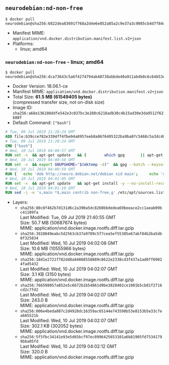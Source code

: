 ## `neurodebian:nd-non-free`

```console
$ docker pull neurodebian@sha256:6822dea83691f768a2d4e6e852a85a2c9e37a3c9085cb4d7f84def4abc3907bd
```

-	Manifest MIME: `application/vnd.docker.distribution.manifest.list.v2+json`
-	Platforms:
	-	linux; amd64

### `neurodebian:nd-non-free` - linux; amd64

```console
$ docker pull neurodebian@sha256:dca73643c5a6f4274794ab48738abbde40a911ab4b0c6c64b53ee388ed561dcb
```

-	Docker Version: 18.06.1-ce
-	Manifest MIME: `application/vnd.docker.distribution.manifest.v2+json`
-	Total Size: **61.5 MB (61549405 bytes)**  
	(compressed transfer size, not on-disk size)
-	Image ID: `sha256:a68e136108ddfe542e3c037bc3e288c6218adb30c4b15ad30e3da9512f62b88f`
-	Default Command: `["bash"]`

```dockerfile
# Tue, 09 Jul 2019 21:28:24 GMT
ADD file:b39cce782e3394ff4fbe94a8957eeb8a0676495322ba9ba07c5468c5a3dc48ae in / 
# Tue, 09 Jul 2019 21:28:24 GMT
CMD ["bash"]
# Wed, 10 Jul 2019 04:00:57 GMT
RUN set -x 	&& apt-get update 	&& { 		which gpg 		|| apt-get install -y --no-install-recommends gnupg 	; } 	&& { 		gpg --version | grep -q '^gpg (GnuPG) 1\.' 		|| apt-get install -y --no-install-recommends dirmngr 	; } 	&& rm -rf /var/lib/apt/lists/*
# Wed, 10 Jul 2019 04:00:58 GMT
RUN set -x 	&& export GNUPGHOME="$(mktemp -d)" 	&& gpg --batch --keyserver ha.pool.sks-keyservers.net --recv-keys DD95CC430502E37EF840ACEEA5D32F012649A5A9 	&& gpg --batch --export DD95CC430502E37EF840ACEEA5D32F012649A5A9 > /etc/apt/trusted.gpg.d/neurodebian.gpg 	&& rm -rf "$GNUPGHOME" 	&& apt-key list | grep neurodebian
# Wed, 10 Jul 2019 04:00:59 GMT
RUN { 	echo 'deb http://neuro.debian.net/debian sid main'; 	echo 'deb http://neuro.debian.net/debian data main'; 	echo '#deb-src http://neuro.debian.net/debian-devel sid main'; } > /etc/apt/sources.list.d/neurodebian.sources.list
# Wed, 10 Jul 2019 04:01:05 GMT
RUN set -x 	&& apt-get update 	&& apt-get install -y --no-install-recommends neurodebian-freeze eatmydata 	&& ln -s /usr/bin/eatmydata /usr/local/bin/apt-get 	&& rm -rf /var/lib/apt/lists/*
# Wed, 10 Jul 2019 04:01:10 GMT
RUN sed -i -e 's,main *$,main contrib non-free,g' /etc/apt/sources.list.d/neurodebian.sources.list /etc/apt/sources.list
```

-	Layers:
	-	`sha256:80c8f462b7d131d6c2a390a5dc8260bbdedea69beeace2cc1aeab09bc41109fa`  
		Last Modified: Tue, 09 Jul 2019 21:40:55 GMT  
		Size: 50.7 MB (50687674 bytes)  
		MIME: application/vnd.docker.image.rootfs.diff.tar.gzip
	-	`sha256:3928049eabc5d2563cb37a9709c5f7cea5ef55385e67abf84b2ba5db0f325834`  
		Last Modified: Wed, 10 Jul 2019 04:02:08 GMT  
		Size: 10.6 MB (10555966 bytes)  
		MIME: application/vnd.docker.image.rootfs.diff.tar.gzip
	-	`sha256:18d1e2721f782dd8a84868558889c8622e2338cd3f437a1ad0ff69024fad5432`  
		Last Modified: Wed, 10 Jul 2019 04:02:07 GMT  
		Size: 3.1 KB (3150 bytes)  
		MIME: application/vnd.docker.image.rootfs.diff.tar.gzip
	-	`sha256:766598057a852e5c6672b1b54861d9be3828402ce1001b5cb81f2716cd2c7fd2`  
		Last Modified: Wed, 10 Jul 2019 04:02:07 GMT  
		Size: 243.0 B  
		MIME: application/vnd.docker.image.rootfs.diff.tar.gzip
	-	`sha256:006e4beda887c2d4928dc16359ac65144e743598b53e8153b5e33c7ea665521b`  
		Last Modified: Wed, 10 Jul 2019 04:02:07 GMT  
		Size: 302.1 KB (302052 bytes)  
		MIME: application/vnd.docker.image.rootfs.diff.tar.gzip
	-	`sha256:5f5fbc34141e93e5d65bcf97ec8996425653101a6b81905fd75341799bba05fd`  
		Last Modified: Wed, 10 Jul 2019 04:02:12 GMT  
		Size: 320.0 B  
		MIME: application/vnd.docker.image.rootfs.diff.tar.gzip
